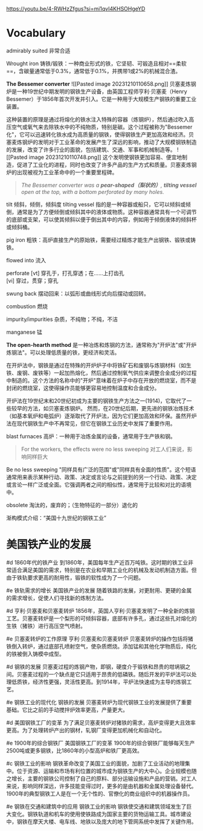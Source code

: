 https://youtu.be/4-RWHzZfgus?si=mi1qvI4KHSOHgeYD

# Vocabulary
admirably suited
非常合适

Wrought iron
铸铁/锻铁：一种商业形式的铁，它坚韧、可锻造且相对==柔软==，含碳量通常低于0.3%，通常低于0.1%，并携带1或2%的机械混合渣。

**The Bessemer converter**
![[Pasted image 20231210110658.png]]
贝塞麦炼钢炉是一种19世纪中期发明的钢铁生产设备，由英国工程师亨利·贝塞麦（Henry Bessemer）于1856年首次开发并引入。它是一种用于大规模生产钢铁的重要工业装置。

这种装置的原理是通过将熔化的铁水注入特殊的容器（炼钢炉），然后通过吹入高压空气或氧气来去除铁水中的不纯物质，特别是碳。这个过程被称为"Bessemer化"，它可以迅速转化铁水成为高质量的钢铁，使得钢铁生产更加高效和经济。贝塞麦炼钢炉的发明对于工业革命的发展产生了深远的影响，推动了大规模钢铁制造的发展，改变了许多行业的面貌，包括建筑、交通、军事和机械制造等。
![[Pasted image 20231210110748.png]]
这个发明使钢铁更加容易、便宜地制造，促进了工业化的进程，同时也改变了许多产品的生产方式和质量。贝塞麦炼钢炉的出现被视为工业革命中的一个重要里程碑。

> *The Bessemer converter was a **pear-shaped（梨状的）**, **tilting vessel** open at the top, with a bottom perforated by many holes.* 

tilt
倾斜，倾侧，倾斜度
tilting vessel
指的是一种容器或船只，它可以倾斜或倾倒，通常是为了方便倾倒或倾斜其中的液体或物质。这种容器通常具有一个可调节的底部或支架，可以使其倾斜以便于倒出其中的内容，例如用于倾倒液体的倾斜杯或倾斜桶。

pig iron
粗铁：高炉直接生产的原始铁，需要经过精炼才能生产出钢铁、锻铁或铸铁。

flowed into
流入

perforate
[vt] 穿孔于，打孔穿透；在……上打齿孔  
[vi] 穿过，贯穿；穿孔

swung back
摆动回来：以弧形或曲线形式向后摆动或回转。

combustion
燃烧

impurity/impurities
杂质，不纯物；不纯，不洁

manganese
锰

**The open-hearth method**
是一种冶炼和炼钢的方法，通常称为"开炉法"或"开炉炼钢法"。可以处理低质量的铁，更经济和灵活。

在开炉法中，钢铁是通过在特殊的开炉炉子中将铁矿石和废钢与炼钢材料（如生铁、废钢、废铁等）一起加热熔化，然后通过控制氧气供应来调整合金成分的过程中制造的。这个方法的名称中的"开炉"意味着在炉子中存在开放的燃烧室，而不是封闭的燃烧室，这使得操作员能够更容易地控制温度和合金成分。

开炉法在19世纪末和20世纪初成为主要的钢铁生产方法之一(1914)，它取代了一些较早的方法，如贝塞麦炼钢炉。
然而，在20世纪后期，更先进的钢铁冶炼技术（如基本氧炉和电弧炉）逐渐取代了开炉法，因为它们更加高效和环保。虽然开炉法在现代钢铁生产中不再常见，但它在钢铁工业历史中发挥了重要作用。

blast furnaces
高炉：一种用于冶炼金属的设备，通常用于生产铁和钢。

> For the workers, the effects were no less sweeping 
> 对工人们来说，影响同样巨大

Be no less sweeping
"同样具有广泛的范围"或"同样具有全面的性质"。这个短语通常用来表示某种行动、政策、决定或言论与之前提到的另一个行动、政策、决定或言论一样广泛或全面。它强调两者之间的相似性，通常用于比较和对比的语境中。

obsolete
淘汰的，废弃的；（生物特征的一部分）退化的


渐构模式介绍：“美国十九世纪的钢铁工业”
# 美国铁产业的发展
#d 1860年代的铁产业
到1860年，美国每年生产近百万吨铁。这时期的铁工业非常适合满足美国的需求，特别是在农业和早期工业化的机械及发动机制造方面。但由于铁轨要求更高的耐用性，锻铁的软性成为了一个问题。

#e 铁轨需求的增长 美国铁产业的发展
随着铁路的发展，对更耐用、更硬的金属的需求增长，促使人们寻找新的炼制方法。

#d 亨利·贝塞麦和贝塞麦转炉
1856年，英国人亨利·贝塞麦发明了一种全新的炼钢工艺。贝塞麦转炉是一个梨形的可倾斜容器，底部有许多孔，通过这些孔对熔化的生铁（猪铁）进行高压空气喷射。

#e 贝塞麦转炉的工作原理 亨利·贝塞麦和贝塞麦转炉
贝塞麦转炉的操作包括将猪铁倒入转炉，通过底部孔喷射空气，使杂质燃烧。添加锰和其他化学物质后，纯化的铁被倒入铸模中成型。

#d 钢铁的发展
贝塞麦过程的炼钢产物，即钢，硬度介于锻铁和昂贵的坩埚钢之间。贝塞麦过程的一个缺点是它只适用于昂贵的低磷铁。随后开发的平炉法可以处理低质铁，经济性更强，灵活性更高。到1914年，平炉法快速成为主导的炼钢工艺。

#e 钢铁工业的现代化 钢铁的发展
贝塞麦转炉为现代钢铁工业的发展提供了重要基础。它比之前的手动搅拌炉效率更高，产量更大。

#d 美国钢铁工厂的变革
为了满足贝塞麦转炉对猪铁的需求，高炉变得更大且效率更高。为了处理转炉产出的钢材，轧钢厂变得更加机械化和自动化。

#e 1900年的综合钢铁厂 美国钢铁工厂的变革
1900年的综合钢铁厂能够每天生产2500吨或更多钢铁，比1860年的小型高炉和铁厂更高效。

#c 钢铁工业的影响
钢铁革命改变了美国工业的面貌，加剧了工业活动的地理集中。位于资源、运输和市场有利位置的城市成为钢铁生产的大中心。企业规模也随之增长，主要的钢铁公司控制了自己的原料、部分运输设施和产品的营销。对工人来说，影响同样深远，许多技能变得过时，更多的是由机器和金属处理设备替代。1900年的典型钢铁工人是在一个无个性的、官僚化的商业组织中的机器操作员。

#e 钢铁在交通和建筑中的应用 钢铁工业的影响
钢铁使交通和建筑领域发生了巨大变化。钢铁轨道和机车的使用使铁路成为国家主要的货物运输工具。城市建设中，钢铁在摩天大楼、电车线、地铁以及庞大的地下管网系统中发挥了关键作用。
